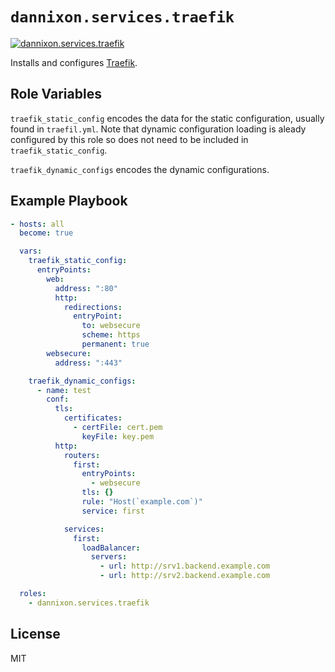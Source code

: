 # `dannixon.services.traefik`

[![dannixon.services.traefik](https://github.com/DanNixon/ansible-services/actions/workflows/traefik.yml/badge.svg?branch=main)](https://github.com/DanNixon/ansible-services/actions/workflows/traefik.yml)

Installs and configures [Traefik](https://traefik.io/).

## Role Variables

`traefik_static_config` encodes the data for the static configuration, usually found in `traefil.yml`.
Note that dynamic configuration loading is aleady configured by this role so does not need to be included in `traefik_static_config`.

`traefik_dynamic_configs` encodes the dynamic configurations.

## Example Playbook

```yaml
- hosts: all
  become: true

  vars:
    traefik_static_config:
      entryPoints:
        web:
          address: ":80"
          http:
            redirections:
              entryPoint:
                to: websecure
                scheme: https
                permanent: true
        websecure:
          address: ":443"

    traefik_dynamic_configs:
      - name: test
        conf:
          tls:
            certificates:
              - certFile: cert.pem
                keyFile: key.pem
          http:
            routers:
              first:
                entryPoints:
                  - websecure
                tls: {}
                rule: "Host(`example.com`)"
                service: first

            services:
              first:
                loadBalancer:
                  servers:
                    - url: http://srv1.backend.example.com
                    - url: http://srv2.backend.example.com

  roles:
    - dannixon.services.traefik
```

## License

MIT
